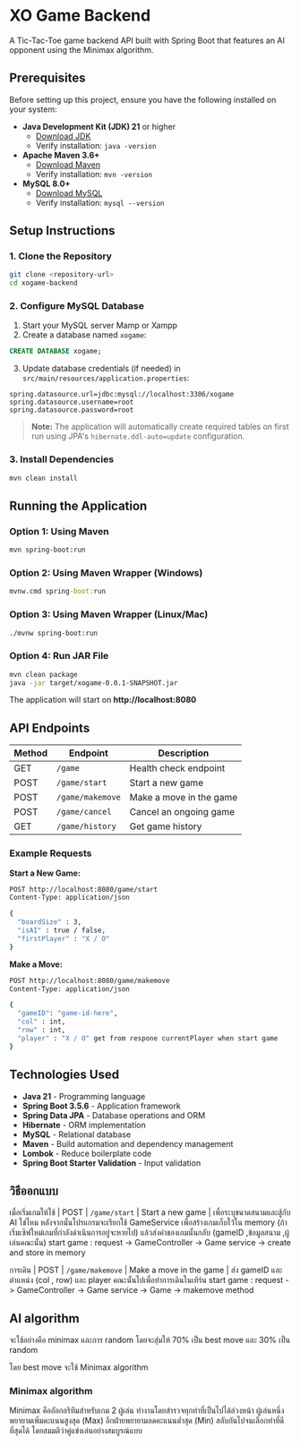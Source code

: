 # XO Game Backend

A Tic-Tac-Toe game backend API built with Spring Boot that features an AI opponent using the Minimax algorithm.

## Prerequisites

Before setting up this project, ensure you have the following installed on your system:

-   **Java Development Kit (JDK) 21** or higher
    -   [Download JDK](https://www.oracle.com/java/technologies/downloads/)
    -   Verify installation: `java -version`
-   **Apache Maven 3.6+**
    -   [Download Maven](https://maven.apache.org/download.cgi)
    -   Verify installation: `mvn -version`
-   **MySQL 8.0+**
    -   [Download MySQL](https://dev.mysql.com/downloads/mysql/)
    -   Verify installation: `mysql --version`

## Setup Instructions

### 1. Clone the Repository

```bash
git clone <repository-url>
cd xogame-backend
```

### 2. Configure MySQL Database

1. Start your MySQL server Mamp or Xampp
2. Create a database named `xogame`:

```sql
CREATE DATABASE xogame;
```

3. Update database credentials (if needed) in `src/main/resources/application.properties`:

```properties
spring.datasource.url=jdbc:mysql://localhost:3306/xogame
spring.datasource.username=root
spring.datasource.password=root
```

> **Note:** The application will automatically create required tables on first run using JPA's `hibernate.ddl-auto=update` configuration.

### 3. Install Dependencies

```bash
mvn clean install
```

## Running the Application

### Option 1: Using Maven

```bash
mvn spring-boot:run
```

### Option 2: Using Maven Wrapper (Windows)

```cmd
mvnw.cmd spring-boot:run
```

### Option 3: Using Maven Wrapper (Linux/Mac)

```bash
./mvnw spring-boot:run
```

### Option 4: Run JAR File

```bash
mvn clean package
java -jar target/xogame-0.0.1-SNAPSHOT.jar
```

The application will start on **http://localhost:8080**

## API Endpoints

| Method | Endpoint         | Description             |
| ------ | ---------------- | ----------------------- |
| GET    | `/game`          | Health check endpoint   |
| POST   | `/game/start`    | Start a new game        |
| POST   | `/game/makemove` | Make a move in the game |
| POST   | `/game/cancel`   | Cancel an ongoing game  |
| GET    | `/game/history`  | Get game history        |

### Example Requests

**Start a New Game:**

```bash
POST http://localhost:8080/game/start
Content-Type: application/json

{
  "boardSize" : 3,
  "isAI" : true / false,
  "firstPlayer" : "X / O"
}
```

**Make a Move:**

```bash
POST http://localhost:8080/game/makemove
Content-Type: application/json

{
  "gameID": "game-id-here",
  "col" : int,
  "row" : int,
  "player" : "X / O" get from respone currentPlayer when start game
}
```

## Technologies Used

-   **Java 21** - Programming language
-   **Spring Boot 3.5.6** - Application framework
-   **Spring Data JPA** - Database operations and ORM
-   **Hibernate** - ORM implementation
-   **MySQL** - Relational database
-   **Maven** - Build automation and dependency management
-   **Lombok** - Reduce boilerplate code
-   **Spring Boot Starter Validation** - Input validation

## วิธีออกแบบ

เมื่อเริ่มเกมให้ใช้
| POST | `/game/start` | Start a new game |
เพื่อระบุขนาดสนามและสู้กับ AI ใช่ไหม
หลังจากนั้นโปรแกรมจะเรียกใช้ GameService เพื่อสร้างเกมเก็บใว้ใน memory
(ถ้าเริ่มเซิฟใหม่เกมที่กำลังดำเนินการอยู่จะหายไป)
แล้วส่งค่าของเกมนั้นกลับ (gameID ,ข้อมูลสนาม ,ผู้เล่นคณะนั้น)
start game : request -> GameController -> Game service -> create and store in memory

การเดิน
| POST | `/game/makemove` | Make a move in the game |
ส่ง gameID และตำแหน่ง (col , row) และ player คณะนั้นไปเพื่อทำการเดินในเทิร์น
start game : request -> GameController -> Game service -> Game -> makemove method

## AI algorithm

จะใช้อย่างคือ minimax และการ random
โดยจะสุ่มให้ 70% เป็น best move และ 30% เป็น random

โดย best move จะใช้ Minimax algorithm

### Minimax algorithm

Minimax คืออัลกอริทึมสำหรับเกม 2 ผู้เล่น ทำงานโดยสำรวจทุกท่าที่เป็นไปได้ล่วงหน้า ผู้เล่นหนึ่งพยายามเพิ่มคะแนนสูงสุด (Max) อีกฝ่ายพยายามลดคะแนนต่ำสุด (Min) สลับกันไปจนเลือกท่าที่ดีที่สุดได้ โดยสมมติว่าคู่แข่งเล่นอย่างสมบูรณ์แบบ
